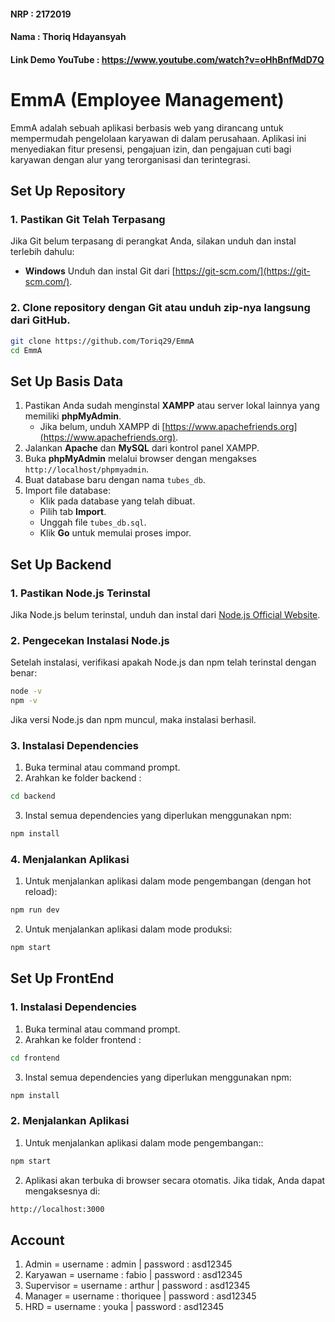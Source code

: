 #### NRP   : 2172019
#### Nama  : Thoriq Hdayansyah
#### Link Demo YouTube : https://www.youtube.com/watch?v=oHhBnfMdD7Q

# EmmA (Employee Management)
EmmA adalah sebuah aplikasi berbasis web yang dirancang untuk mempermudah pengelolaan karyawan di dalam perusahaan. Aplikasi ini menyediakan fitur presensi, pengajuan izin, dan pengajuan cuti bagi karyawan dengan alur yang terorganisasi dan terintegrasi.

## **Set Up Repository**
### 1. Pastikan Git Telah Terpasang  
Jika Git belum terpasang di perangkat Anda, silakan unduh dan instal terlebih dahulu:  

- **Windows**
Unduh dan instal Git dari [https://git-scm.com/](https://git-scm.com/).
  
### 2. Clone repository dengan Git atau unduh zip-nya langsung dari GitHub.
```bash
git clone https://github.com/Toriq29/EmmA
cd EmmA
```

## Set Up Basis Data
1. Pastikan Anda sudah menginstal **XAMPP** atau server lokal lainnya yang memiliki **phpMyAdmin**.  
   - Jika belum, unduh XAMPP di [https://www.apachefriends.org](https://www.apachefriends.org).  
2. Jalankan **Apache** dan **MySQL** dari kontrol panel XAMPP.  
3. Buka **phpMyAdmin** melalui browser dengan mengakses `http://localhost/phpmyadmin`.  
4. Buat database baru dengan nama `tubes_db`.  
5. Import file database:  
   - Klik pada database yang telah dibuat.  
   - Pilih tab **Import**.  
   - Unggah file `tubes_db.sql`.  
   - Klik **Go** untuk memulai proses impor.  

## **Set Up Backend**

### **1. Pastikan Node.js Terinstal**
Jika Node.js belum terinstal, unduh dan instal dari [Node.js Official Website](https://nodejs.org/en).

### **2. Pengecekan Instalasi Node.js**
Setelah instalasi, verifikasi apakah Node.js dan npm telah terinstal dengan benar:  
```bash
node -v
npm -v
```
Jika versi Node.js dan npm muncul, maka instalasi berhasil.

### **3. Instalasi Dependencies**
1. Buka terminal atau command prompt.
2. Arahkan ke folder backend :
```bash
cd backend
```
3. Instal semua dependencies yang diperlukan menggunakan npm:
```bash
npm install
```

### **4.  Menjalankan Aplikasi**
1. Untuk menjalankan aplikasi dalam mode pengembangan (dengan hot reload):
```bash
npm run dev
```
2. Untuk menjalankan aplikasi dalam mode produksi:
```bash
npm start
```

## **Set Up FrontEnd**
### **1. Instalasi Dependencies**
1. Buka terminal atau command prompt.
2. Arahkan ke folder frontend :
```bash
cd frontend
```
3. Instal semua dependencies yang diperlukan menggunakan npm:
```bash
npm install
```

### **2.  Menjalankan Aplikasi**
1. Untuk menjalankan aplikasi dalam mode pengembangan::
```bash
npm start
```
2. Aplikasi akan terbuka di browser secara otomatis. Jika tidak, Anda dapat mengaksesnya di:
```bash
http://localhost:3000
```

## **Account**
1. Admin = username : admin | password : asd12345
2. Karyawan = username : fabio |  password : asd12345
3. Supervisor = username : arthur |  password : asd12345
4. Manager = username : thoriquee |  password : asd12345
5. HRD = username : youka |  password : asd12345


 
